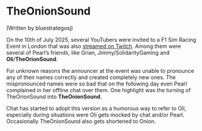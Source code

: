 # TheOnionSound

(Written by <span class="tw-name col-blue">bluestrategosj</span>)

On the 10th of July 2025, several YouTubers were invited to a F1 Sim Racing Event in London that was also [streamed on Twitch](https://www.twitch.tv/videos/2502699893?t=0h31m5s). Among them were several of Pearl’s friends, like Grian, Jimmy/SolidarityGaming and **Oli**/**TheOrionSound**.

For unknown reasons the announcer at the event was unable to pronounce any of their names correctly and created completely new ones. The mispronounced names were so bad that on the following day even Pearl complained in her offline chat over them. One highlight was the turning of TheOrionSound into **TheOnionSound**.

Chat has started to adopt this version as a humorous way to refer to Oli, especially during situations were Oli gets mocked by chat and/or Pearl. Occasionally TheOnionSound also gets shortened to Onion.
